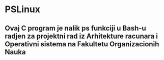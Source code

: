 # PSLinux
## Ovaj C program je nalik ps funkciji u Bash-u radjen za projektni rad iz Arhitekture racunara i Operativni sistema na Fakultetu Organizacionih Nauka
